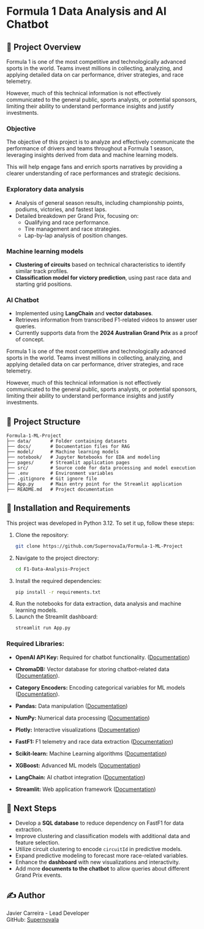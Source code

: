 # Formula 1 Data Analysis and AI Chatbot

## 📜 Project Overview

Formula 1 is one of the most competitive and technologically advanced sports in the world. Teams invest millions in collecting, analyzing, and applying detailed data on car performance, driver strategies, and race telemetry. 

However, much of this technical information is not effectively communicated to the general public, sports analysts, or potential sponsors, limiting their ability to understand performance insights and justify investments.

### Objective

The objective of this project is to analyze and effectively communicate the performance of drivers and teams throughout a Formula 1 season, leveraging insights derived from data and machine learning models.

This will help engage fans and enrich sports narratives by providing a clearer understanding of race performances and strategic decisions.

### Exploratory data analysis
- Analysis of general season results, including championship points, podiums, victories, and fastest laps.
- Detailed breakdown per Grand Prix, focusing on:
  - Qualifying and race performance.
  - Tire management and race strategies.
  - Lap-by-lap analysis of position changes.

### Machine learning models

- **Clustering of circuits** based on technical characteristics to identify similar track profiles.
- **Classification model for victory prediction**, using past race data and starting grid positions.

### AI Chatbot

- Implemented using **LangChain** and **vector databases**.
- Retrieves information from transcribed F1-related videos to answer user queries.
- Currently supports data from the **2024 Australian Grand Prix** as a proof of concept.

Formula 1 is one of the most competitive and technologically advanced sports in the world. Teams invest millions in collecting, analyzing, and applying detailed data on car performance, driver strategies, and race telemetry. 

However, much of this technical information is not effectively communicated to the general public, sports analysts, or potential sponsors, limiting their ability to understand performance insights and justify investments.

## 🔧️ Project Structure

```
Formula-1-ML-Project
├── data/       # Folder containing datasets
├── docs/       # Documentation files for RAG
├── model/      # Machine learning models
├── notebook/   # Jupyter Notebooks for EDA and modeling
├── pages/      # Streamlit application pages
├── src/        # Source code for data processing and model execution
├── .env        # Environment variables
├── .gitignore  # Git ignore file
├── App.py      # Main entry point for the Streamlit application
├── README.md   # Project documentation
```

## 🔧 Installation and Requirements

This project was developed in Python 3.12. To set it up, follow these steps:

1. Clone the repository:
   ```bash
   git clone https://github.com/SupernovaIa/Formula-1-ML-Project
   ```
2. Navigate to the project directory:
   ```bash
   cd F1-Data-Analysis-Project
   ```
3. Install the required dependencies:
   ```bash
   pip install -r requirements.txt
   ```
4. Run the notebooks for data extraction, data analysis and machine learning models.
5. Launch the Streamlit dashboard:
   ```bash
   streamlit run App.py
   ```

### Required Libraries:

- **OpenAI API Key:** Required for chatbot functionality. ([Documentation](https://platform.openai.com/))
- **ChromaDB:** Vector database for storing chatbot-related data ([Documentation](https://github.com/chroma-core/chroma)).
- **Category Encoders:** Encoding categorical variables for ML models ([Documentation](https://contrib.scikit-learn.org/category_encoders/)).

- **Pandas:** Data manipulation ([Documentation](https://pandas.pydata.org/))
- **NumPy:** Numerical data processing ([Documentation](https://numpy.org/))
- **Plotly:** Interactive visualizations ([Documentation](https://plotly.com/))
- **FastF1:** F1 telemetry and race data extraction ([Documentation](https://theoehrly.github.io/Fast-F1/))
- **Scikit-learn:** Machine Learning algorithms ([Documentation](https://scikit-learn.org/))
- **XGBoost:** Advanced ML models ([Documentation](https://xgboost.readthedocs.io/))
- **LangChain:** AI chatbot integration ([Documentation](https://python.langchain.com/))
- **Streamlit:** Web application framework ([Documentation](https://streamlit.io/))

## 🧬 Next Steps

- Develop a **SQL database** to reduce dependency on FastF1 for data extraction.
- Improve clustering and classification models with additional data and feature selection.
- Utilize circuit clustering to encode `circuitId` in predictive models.
- Expand predictive modeling to forecast more race-related variables.
- Enhance the **dashboard** with new visualizations and interactivity.
- Add more **documents to the chatbot** to allow queries about different Grand Prix events.

## ✍️ Author

Javier Carreira - Lead Developer  
GitHub: [SupernovaIa](https://github.com/SupernovaIa)